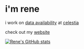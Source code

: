 # i'm rene

i work on [data availability](https://github.com/celestiaorg/celestia-node) at [celestia](https://github.com/celestiaorg)

check out my [website](https://rene.sh)

[![Rene's GitHub stats](https://github-readme-stats.vercel.app/api?username=renaynay)](https://github.com/anuraghazra/github-readme-stats)

